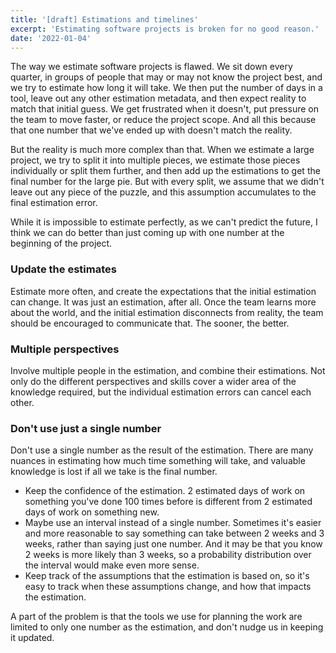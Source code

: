 ```yaml
---
title: '[draft] Estimations and timelines'
excerpt: 'Estimating software projects is broken for no good reason.'
date: '2022-01-04'
---
```


The way we estimate software projects is flawed. We sit down every quarter, in groups of people that may or may not know the project best, and we try to estimate how long it will take. We then put the number of days in a tool, leave out any other estimation metadata, and then expect reality to match that initial guess. We get frustrated when it doesn't, put pressure on the team to move faster, or reduce the project scope. And all this because that one number that we've ended up with doesn't match the reality.

But the reality is much more complex than that. When we estimate a large project, we try to split it into multiple pieces, we estimate those pieces individually or split them further, and then add up the estimations to get the final number for the large pie. But with every split, we assume that we didn't leave out any piece of the puzzle, and this assumption accumulates to the final estimation error.

While it is impossible to estimate perfectly, as we can't predict the future, I think we can do better than just coming up with one number at the beginning of the project.

### Update the estimates

Estimate more often, and create the expectations that the initial estimation can change. It was just an estimation, after all. Once the team learns more about the world, and the initial estimation disconnects from reality, the team should be encouraged to communicate that. The sooner, the better.

### Multiple perspectives

Involve multiple people in the estimation, and combine their estimations. Not only do the different perspectives and skills cover a wider area of the knowledge required, but the individual estimation errors can cancel each other.

### Don't use just a single number

Don't use a single number as the result of the estimation. There are many nuances in estimating how much time something will take, and valuable knowledge is lost if all we take is the final number.
  - Keep the confidence of the estimation. 2 estimated days of work on something you've done 100 times before is different from 2 estimated days of work on something new.
  - Maybe use an interval instead of a single number. Sometimes it's easier and more reasonable to say something can take between 2 weeks and 3 weeks, rather than saying just one number. And it may be that you know 2 weeks is more likely than 3 weeks, so a probability distribution over the interval would make even more sense.
  - Keep track of the assumptions that the estimation is based on, so it's easy to track when these assumptions change, and how that impacts the estimation.

A part of the problem is that the tools we use for planning the work are limited to only one number as the estimation, and don't nudge us in keeping it updated.